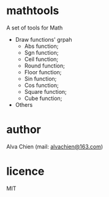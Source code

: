 # mathtools
A set of tools for Math
- Draw functions' grpah
    - Abs function;
    - Sgn function;
    - Ceil function;
    - Round function;
    - Floor function;
    - Sin function;
    - Cos function;
    - Square function;
    - Cube function;
- Others

# author
Alva Chien (mail: alvachien@163.com)

# licence
MIT
